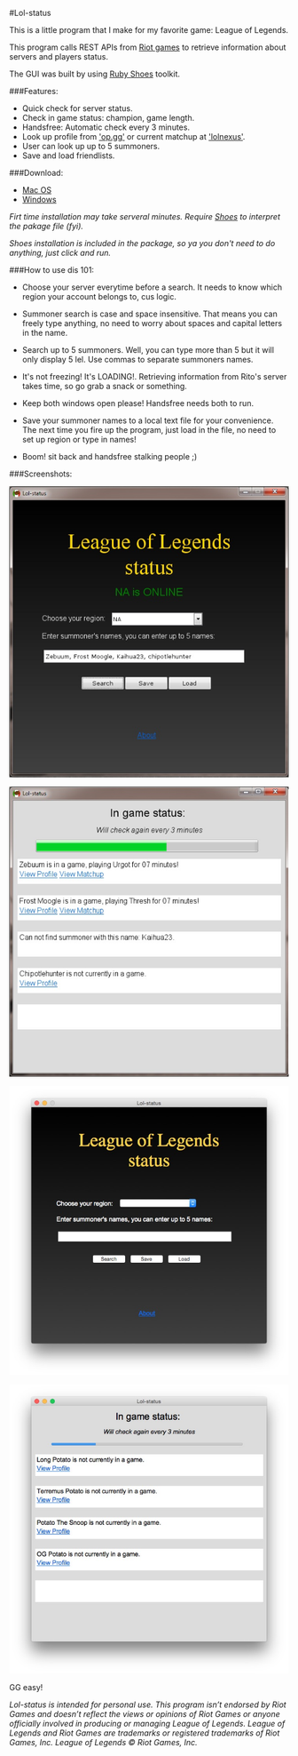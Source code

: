 #Lol-status

This is a little program that I make for my favorite game: League of Legends. 

This program calls REST APIs from [Riot games](https://developer.riotgames.com/api/methods) to retrieve information about servers and players status.

The GUI was built by using [Ruby Shoes](http://shoesrb.com) toolkit.

###Features:

* Quick check for server status.
* Check in game status: champion, game length.
* Handsfree: Automatic check every 3 minutes.
* Look up profile from ['op.gg'](http://www.op.gg) or current matchup at ['lolnexus'](http://www.lolnexus.com).
* User can look up up to 5 summoners.
* Save and load friendlists.

###Download:

* [Mac OS](http://1drv.ms/1EfUqid)
* [Windows](http://1drv.ms/1EfUvCy)

*Firt time installation may take serveral minutes. Require [Shoes](http://shoesrb.com/downloads/) to interpret the pakage file (fyi).*

*Shoes installation is included in the package, so ya you don't need to do anything, just click and run.*

###How to use dis 101:

* Choose your server everytime before a search. It needs to know which region your account belongs to, cus logic.

* Summoner search is case and space insensitive. That means you can freely type anything, no need to worry about spaces and capital letters in the name.

* Search up to 5 summoners. Well, you can type more than 5 but it will only display 5 lel. Use commas to separate summoners names.

* It's not freezing! It's LOADING!. Retrieving information from Rito's server takes time, so go grab a snack or something.

* Keep both windows open please! Handsfree needs both to run.

* Save your summoner names to a local text file for your convenience. The next time you fire up the program, just load in the file, no need to set up region or type in names! 

* Boom! sit back and handsfree stalking people ;)

###Screenshots:

![1](https://raw.githubusercontent.com/LongPotato/Lol-status/master/pics/pic1.jpg)

![2](https://raw.githubusercontent.com/LongPotato/Lol-status/master/pics/pic2.jpg)

![3](https://github.com/LongPotato/Lol-status/blob/master/pics/p3.jpg)

![4](https://github.com/LongPotato/Lol-status/blob/master/pics/pic4.jpg)



GG easy!


*Lol-status is intended for personal use. This program isn’t endorsed by Riot Games and doesn’t reflect the views or opinions of Riot Games or anyone officially involved in producing or managing League of Legends. League of Legends and Riot Games are trademarks or registered trademarks of Riot Games, Inc. League of Legends © Riot Games, Inc.*










